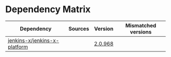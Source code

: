 # Dependency Matrix

Dependency | Sources | Version | Mismatched versions
---------- | ------- | ------- | -------------------
[jenkins-x/jenkins-x-platform](https://github.com/jenkins-x/jenkins-x-platform.git) |  | [2.0.968](https://github.com/jenkins-x/jenkins-x-platform/releases/tag/v2.0.968) | 
